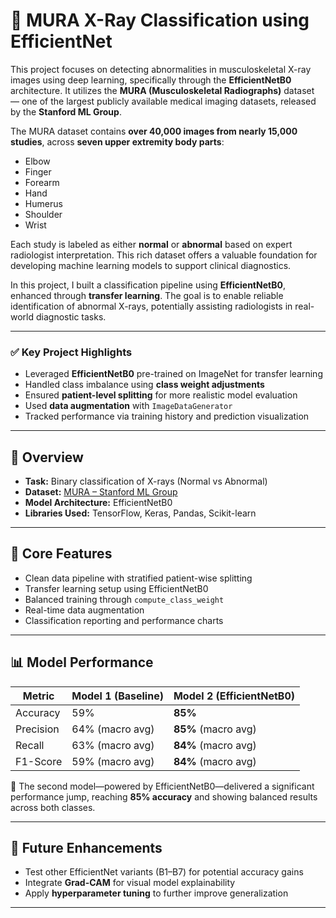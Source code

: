 # 🧠 MURA X-Ray Classification using EfficientNet

This project focuses on detecting abnormalities in musculoskeletal X-ray images using deep learning, specifically through the **EfficientNetB0** architecture. It utilizes the **MURA (Musculoskeletal Radiographs)** dataset — one of the largest publicly available medical imaging datasets, released by the **Stanford ML Group**.

The MURA dataset contains **over 40,000 images from nearly 15,000 studies**, across **seven upper extremity body parts**:

- Elbow  
- Finger  
- Forearm  
- Hand  
- Humerus  
- Shoulder  
- Wrist  

Each study is labeled as either **normal** or **abnormal** based on expert radiologist interpretation. This rich dataset offers a valuable foundation for developing machine learning models to support clinical diagnostics.

In this project, I built a classification pipeline using **EfficientNetB0**, enhanced through **transfer learning**. The goal is to enable reliable identification of abnormal X-rays, potentially assisting radiologists in real-world diagnostic tasks.

---

### ✅ Key Project Highlights

- Leveraged **EfficientNetB0** pre-trained on ImageNet for transfer learning  
- Handled class imbalance using **class weight adjustments**
- Ensured **patient-level splitting** for more realistic model evaluation  
- Used **data augmentation** with `ImageDataGenerator`  
- Tracked performance via training history and prediction visualization  

---

## 📌 Overview

- **Task:** Binary classification of X-rays (Normal vs Abnormal)
- **Dataset:** [MURA – Stanford ML Group](https://stanfordmlgroup.github.io/competitions/mura/)
- **Model Architecture:** EfficientNetB0
- **Libraries Used:** TensorFlow, Keras, Pandas, Scikit-learn

---

## 🧰 Core Features

- Clean data pipeline with stratified patient-wise splitting
- Transfer learning setup using EfficientNetB0
- Balanced training through `compute_class_weight`
- Real-time data augmentation
- Classification reporting and performance charts

---

## 📊 Model Performance

| Metric      | Model 1 (Baseline) | Model 2 (EfficientNetB0) |
|-------------|--------------------|---------------------------|
| Accuracy    | 59%                | **85%**                   |
| Precision   | 64% (macro avg)    | **85%** (macro avg)       |
| Recall      | 63% (macro avg)    | **84%** (macro avg)       |
| F1-Score    | 59% (macro avg)    | **84%** (macro avg)       |

🧠 The second model—powered by EfficientNetB0—delivered a significant performance jump, reaching **85% accuracy** and showing balanced results across both classes.

---

## 🏁 Future Enhancements

- Test other EfficientNet variants (B1–B7) for potential accuracy gains  
- Integrate **Grad-CAM** for visual model explainability  
- Apply **hyperparameter tuning** to further improve generalization  

---
